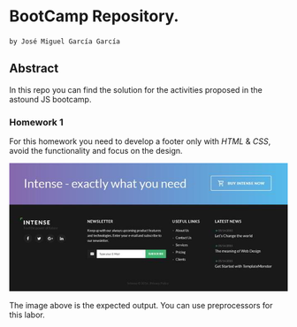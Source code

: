 # BootCamp Repository.
  `by José Miguel García García`

 ## Abstract

In this repo you can find the solution for the activities proposed in the astound JS bootcamp.

 ### Homework 1

For this homework you need to develop a footer only with *HTML* & *CSS*, avoid the functionality and focus on the design.

![Footer desing](./homework-1/Footer-design.jpg)

The image above is the expected output. You can use 
preprocessors for this labor.

